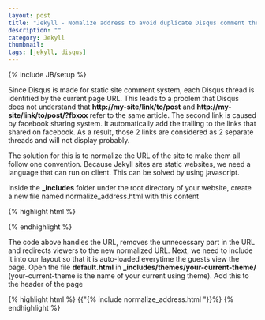 ```yaml
---
layout: post
title: "Jekyll - Nomalize address to avoid duplicate Disqus comment thread"
description: ""
category: Jekyll
thumbnail: 
tags: [jekyll, disqus]
---
```

{% include JB/setup %}

Since Disqus is made for static site comment system, each Disqus thread is
identified by the current page URL. This leads to a problem that Disqus does not
understand that **http://my-site/link/to/post** and
**http://my-site/link/to/post/?fbxxx** refer to the same article. The second
link is caused by facebook sharing system. It automatically add the trailing to
the links that shared on facebook. As a result, those 2 links are considered as
2 separate threads and will not display probably.

The solution for this is to normalize the URL of the site to make them all
follow one convention. Because Jekyll sites are static websites, we need a
language that can run on client. This can be solved by using javascript.

<!-- more -->

Inside the <span><b>_includes</b></span> folder under the root directory of your website, create
a new file named normalize_address.html with this content

{% highlight html %}
<script language="Javascript" type="text/javascript">
  // the standard URL should be used
  var normalized_location;
  normalized_location = "http://" + window.location.host + window.location.pathname;

  // if the current URL is not the standard URL, redirect it to standard URL
  if(window.location.toString() != normalized_location){
    window.location = normalized_location;
  }
</script>
{% endhighlight %}

The code above handles the URL, removes the unnecessary part in the URL and
redirects viewers to the new normalized URL. Next, we need to include it into our
layout so that it is auto-loaded everytime the guests view the page. Open
the file **default.html** in <span><b>_includes/themes/your-current-theme/</b></span>
(your-current-theme is the name of your current using theme). Add this to the
header of the page

{% highlight html %}
{{"{% include normalize_address.html "}}%}
{% endhighlight %}
